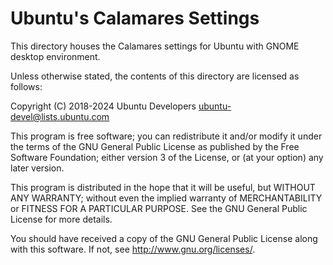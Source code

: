 # Ubuntu's Calamares Settings

This directory houses the Calamares settings for Ubuntu with GNOME desktop environment.

Unless otherwise stated, the contents of this directory are licensed as follows:

Copyright (C) 2018-2024 Ubuntu Developers <ubuntu-devel@lists.ubuntu.com>

This program is free software; you can redistribute it and/or
modify it under the terms of the GNU General Public License
as published by the Free Software Foundation; either version 3
of the License, or (at your option) any later version.

This program is distributed in the hope that it will be useful,
but WITHOUT ANY WARRANTY; without even the implied warranty of
MERCHANTABILITY or FITNESS FOR A PARTICULAR PURPOSE.  See the
GNU General Public License for more details.

You should have received a copy of the GNU General Public License
along with this software. If not, see <http://www.gnu.org/licenses/>.
